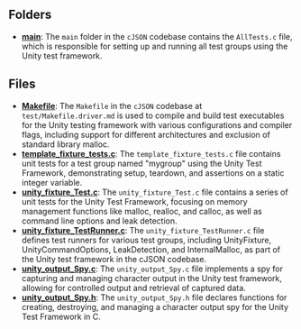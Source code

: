 ## Folders
- **[main](test/main.driver.md)**: The `main` folder in the `cJSON` codebase contains the `AllTests.c` file, which is responsible for setting up and running all test groups using the Unity test framework.

## Files
- **[Makefile](test/Makefile.driver.md)**: The `Makefile` in the `cJSON` codebase at `test/Makefile.driver.md` is used to compile and build test executables for the Unity testing framework with various configurations and compiler flags, including support for different architectures and exclusion of standard library malloc.
- **[template_fixture_tests.c](test/template_fixture_tests.c.driver.md)**: The `template_fixture_tests.c` file contains unit tests for a test group named "mygroup" using the Unity Test Framework, demonstrating setup, teardown, and assertions on a static integer variable.
- **[unity_fixture_Test.c](test/unity_fixture_Test.c.driver.md)**: The `unity_fixture_Test.c` file contains a series of unit tests for the Unity Test Framework, focusing on memory management functions like malloc, realloc, and calloc, as well as command line options and leak detection.
- **[unity_fixture_TestRunner.c](test/unity_fixture_TestRunner.c.driver.md)**: The `unity_fixture_TestRunner.c` file defines test runners for various test groups, including UnityFixture, UnityCommandOptions, LeakDetection, and InternalMalloc, as part of the Unity test framework in the cJSON codebase.
- **[unity_output_Spy.c](test/unity_output_Spy.c.driver.md)**: The `unity_output_Spy.c` file implements a spy for capturing and managing character output in the Unity test framework, allowing for controlled output and retrieval of captured data.
- **[unity_output_Spy.h](test/unity_output_Spy.h.driver.md)**: The `unity_output_Spy.h` file declares functions for creating, destroying, and managing a character output spy for the Unity Test Framework in C.
